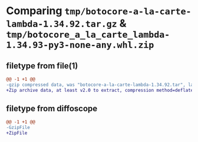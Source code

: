# Comparing `tmp/botocore-a-la-carte-lambda-1.34.92.tar.gz` & `tmp/botocore_a_la_carte_lambda-1.34.93-py3-none-any.whl.zip`

## filetype from file(1)

```diff
@@ -1 +1 @@
-gzip compressed data, was "botocore-a-la-carte-lambda-1.34.92.tar", last modified: Fri Apr 26 01:01:39 2024, max compression
+Zip archive data, at least v2.0 to extract, compression method=deflate
```

## filetype from diffoscope

```diff
@@ -1 +1 @@
-GzipFile
+ZipFile
```

